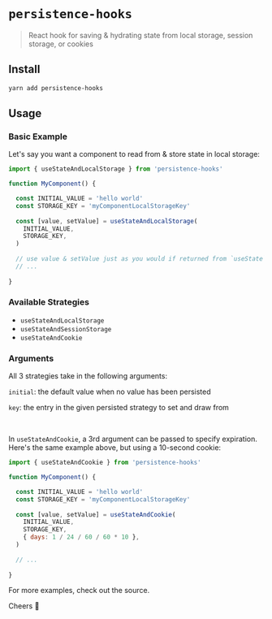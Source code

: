 # `persistence-hooks`

> React hook for saving & hydrating state from local storage, session storage, or cookies

## Install

```sh
yarn add persistence-hooks
```

## Usage

### Basic Example

Let's say you want a component to read from & store state in local storage:

```jsx
import { useStateAndLocalStorage } from 'persistence-hooks'

function MyComponent() {

  const INITIAL_VALUE = 'hello world'
  const STORAGE_KEY = 'myComponentLocalStorageKey'
  
  const [value, setValue] = useStateAndLocalStorage(
    INITIAL_VALUE,
    STORAGE_KEY,
  )
  
  // use value & setValue just as you would if returned from `useState`
  // ...
  
}
```

### Available Strategies

* `useStateAndLocalStorage`
* `useStateAndSessionStorage`
* `useStateAndCookie`

### Arguments

All 3 strategies take in the following arguments:

`initial`: the default value when no value has been persisted

`key`: the entry in the given persisted strategy to set and draw from

<br />

In `useStateAndCookie`, a 3rd argument can be passed to specify expiration. Here's the same example above, but using a 10-second cookie:

```jsx
import { useStateAndCookie } from 'persistence-hooks'

function MyComponent() {

  const INITIAL_VALUE = 'hello world'
  const STORAGE_KEY = 'myComponentLocalStorageKey'
  
  const [value, setValue] = useStateAndCookie(
    INITIAL_VALUE,
    STORAGE_KEY,
    { days: 1 / 24 / 60 / 60 * 10 },
  )
  
  // ...
  
}
```

For more examples, check out the source.

Cheers 🍻